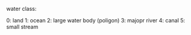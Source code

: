 water class:

0: land
1: ocean
2: large water body (poligon)
3: majopr river
4: canal
5: small stream

